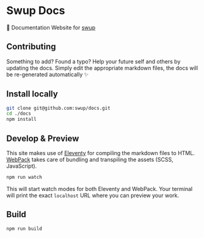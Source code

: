 # Swup Docs

:blue_book: Documentation Website for [swup](https://swup.js.org/)

## Contributing

Something to add? Found a typo? Help your future self and others by updating the docs. Simply edit the appropriate markdown files, the docs will be re-generated automatically ✨

## Install locally

```sh
git clone git@github.com:swup/docs.git
cd ./docs
npm install
```

## Develop & Preview

This site makes use of [Eleventy](https://github.com/11ty/eleventy) for compiling the markdown files to HTML. [WebPack](https://github.com/webpack/webpack) takes care of bundling and transpiling the assets (SCSS, JavaScript).

```sh
npm run watch
```

This will start watch modes for both Eleventy and WebPack.
Your terminal will print the exact `localhost` URL where you can preview your work.

## Build

```sh
npm run build
```
